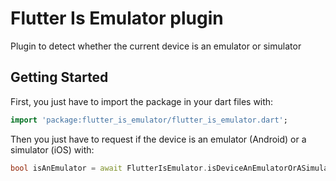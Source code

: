 # Flutter Is Emulator plugin

Plugin to detect whether the current device is an emulator or simulator

## Getting Started

First, you just have to import the package in your dart files with:
```dart
import 'package:flutter_is_emulator/flutter_is_emulator.dart';
```

Then you just have to request if the device is an emulator (Android) or a simulator (iOS) with:
```dart
bool isAnEmulator = await FlutterIsEmulator.isDeviceAnEmulatorOrASimulator;
```
